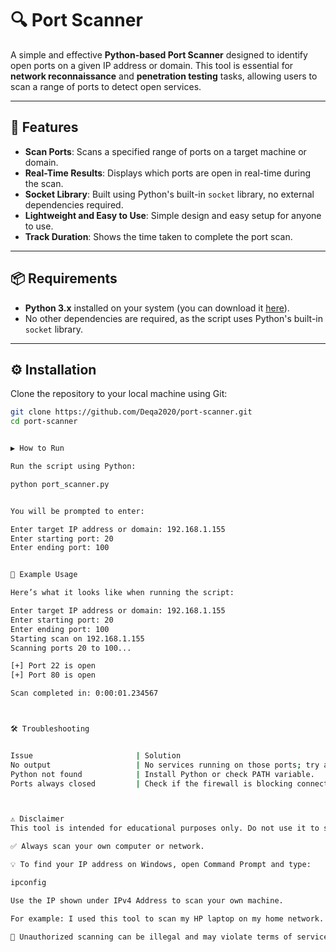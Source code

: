 # 🔍 **Port Scanner**

A simple and effective **Python-based Port Scanner** designed to identify open ports on a given IP address or domain. This tool is essential for **network reconnaissance** and **penetration testing** tasks, allowing users to scan a range of ports to detect open services.

---

## 🧰 **Features**

- **Scan Ports**: Scans a specified range of ports on a target machine or domain.
- **Real-Time Results**: Displays which ports are open in real-time during the scan.
- **Socket Library**: Built using Python's built-in `socket` library, no external dependencies required.
- **Lightweight and Easy to Use**: Simple design and easy setup for anyone to use.
- **Track Duration**: Shows the time taken to complete the port scan.

---

## 📦 **Requirements**

- **Python 3.x** installed on your system (you can download it [here](https://www.python.org/downloads/)).
- No other dependencies are required, as the script uses Python's built-in `socket` library.

---

## ⚙️ **Installation**

Clone the repository to your local machine using Git:

```bash
git clone https://github.com/Deqa2020/port-scanner.git
cd port-scanner


▶️ How to Run

Run the script using Python:

python port_scanner.py


You will be prompted to enter:

Enter target IP address or domain: 192.168.1.155
Enter starting port: 20
Enter ending port: 100


🧪 Example Usage

Here’s what it looks like when running the script:

Enter target IP address or domain: 192.168.1.155
Enter starting port: 20
Enter ending port: 100
Starting scan on 192.168.1.155
Scanning ports 20 to 100...

[+] Port 22 is open
[+] Port 80 is open

Scan completed in: 0:00:01.234567



🛠️ Troubleshooting


Issue                       | Solution
No output                   | No services running on those ports; try another target or port range.
Python not found            | Install Python or check PATH variable.
Ports always closed         | Check if the firewall is blocking connections or ports are just closed.



⚠️ Disclaimer
This tool is intended for educational purposes only. Do not use it to scan networks or devices that you do not own or do not have permission to scan.

✅ Always scan your own computer or network.

💡 To find your IP address on Windows, open Command Prompt and type:

ipconfig

Use the IP shown under IPv4 Address to scan your own machine.

For example: I used this tool to scan my HP laptop on my home network.

🔐 Unauthorized scanning can be illegal and may violate terms of service. Use responsibly.












